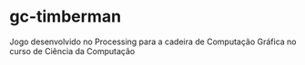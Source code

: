 # gc-timberman
Jogo desenvolvido no Processing para a cadeira de Computação Gráfica no curso de Ciência da Computação
